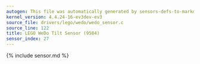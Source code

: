 ```yaml
---
autogen: This file was automatically generated by sensors-defs-to-markdown.py
kernel_version: 4.4.24-16-ev3dev-ev3
source_file: drivers/lego/wedo/wedo_sensor.c
source_line: 122
title: LEGO WeDo Tilt Sensor (9584)
sensor_index: 27
---
```


{% include sensor.md %}
